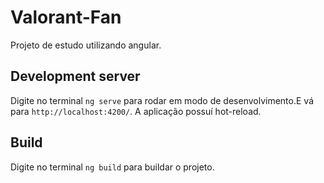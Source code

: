 # Valorant-Fan

Projeto de estudo utilizando angular.

## Development server

Digite no terminal `ng serve` para rodar em modo de desenvolvimento.E vá para `http://localhost:4200/`. A aplicação possuí hot-reload.

## Build

Digite no terminal `ng build` para buildar o projeto.

